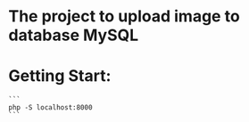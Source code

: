 # The project to upload image to database MySQL
# Getting Start:
    ```
    php -S localhost:8000
    ```
